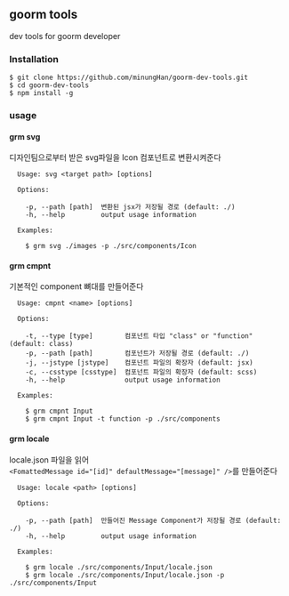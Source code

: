 ## goorm tools

dev tools for goorm developer

### Installation
```
$ git clone https://github.com/minungHan/goorm-dev-tools.git
$ cd goorm-dev-tools
$ npm install -g
```

### usage
#### grm svg
디자인팀으로부터 받은 svg파일을 Icon 컴포넌트로 변환시켜준다
```
  Usage: svg <target path> [options]

  Options:

    -p, --path [path]  변환된 jsx가 저장될 경로 (default: ./)
    -h, --help         output usage information

  Examples:

    $ grm svg ./images -p ./src/components/Icon
```

#### grm cmpnt
기본적인 component 뼈대를 만들어준다
```
  Usage: cmpnt <name> [options]

  Options:

    -t, --type [type]        컴포넌트 타입 "class" or "function" (default: class)
    -p, --path [path]        컴포넌트가 저장될 경로 (default: ./)
    -j, --jstype [jstype]    컴포넌트 파일의 확장자 (default: jsx)
    -c, --csstype [csstype]  컴포넌트 파일의 확장자 (default: scss)
    -h, --help               output usage information

  Examples:

    $ grm cmpnt Input
    $ grm cmpnt Input -t function -p ./src/components
```

#### grm locale
locale.json 파일을 읽어  
`<FomattedMessage id="[id]" defaultMessage="[message]" />`를 만들어준다

```
  Usage: locale <path> [options]

  Options:

    -p, --path [path]  만들어진 Message Component가 저장될 경로 (default: ./)
    -h, --help         output usage information

  Examples:

    $ grm locale ./src/components/Input/locale.json
    $ grm locale ./src/components/Input/locale.json -p ./src/components/Input
```
